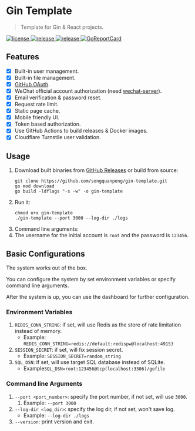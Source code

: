 # Gin Template
> Template for Gin & React projects.

<p>
  <a href="https://raw.githubusercontent.com/songquanpeng/gin-template/main/LICENSE">
    <img src="https://img.shields.io/github/license/songquanpeng/gin-template?color=brightgreen" alt="license">
  </a>
  <a href="https://github.com/songquanpeng/gin-template/releases/latest">
    <img src="https://img.shields.io/github/v/release/songquanpeng/gin-template?color=brightgreen&include_prereleases" alt="release">
  </a>
  <a href="https://github.com/songquanpeng/gin-template/releases/latest">
    <img src="https://img.shields.io/github/downloads/songquanpeng/gin-template/total?color=brightgreen&include_prereleases" alt="release">
  </a>
  <a href="https://goreportcard.com/report/github.com/songquanpeng/go-file">
    <img src="https://goreportcard.com/badge/github.com/songquanpeng/gin-template" alt="GoReportCard">
  </a>
</p>

## Features
+ [x] Built-in user management.
+ [x] Built-in file management.
+ [x] [GitHub OAuth](https://github.com/settings/applications/new).
+ [x] WeChat official account authorization (need [wechat-server](https://github.com/songquanpeng/wechat-server)).
+ [x] Email verification & password reset.
+ [x] Request rate limit.
+ [x] Static page cache.
+ [x] Mobile friendly UI.
+ [x] Token based authorization.
+ [x] Use GitHub Actions to build releases & Docker images.
+ [x] Cloudflare Turnstile user validation.

## Usage
1. Download built binaries from [GitHub Releases](https://github.com/songquanpeng/gin-template/releases/latest) or build from source:
   ```shell
   git clone https://github.com/songquanpeng/gin-template.git
   go mod download
   go build -ldflags "-s -w" -o gin-template
   ````
2. Run it: 
   ```shell
   chmod u+x gin-template
   ./gin-template --port 3000 --log-dir ./logs
   ```
3. Command line arguments:
4. The username for the initial account is `root` and the password is `123456`.

## Basic Configurations
The system works out of the box.

You can configure the system by set environment variables or specify command line arguments.

After the system is up, you can use the dashboard for further configuration.

### Environment Variables
1. `REDIS_CONN_STRING`: if set, will use Redis as the store of rate limitation instead of memory.
   + Example: `REDIS_CONN_STRING=redis://default:redispw@localhost:49153`
2. `SESSION_SECRET`: if set, will fix session secret.
   + Example: `SESSION_SECRET=random_string`
3. `SQL_DSN`: if set, will use target SQL database instead of SQLite.
   + Example`SQL_DSN=root:123456@tcp(localhost:3306)/gofile`

### Command line Arguments
1. `--port <port_number>`: specify the port number, if not set, will use `3000`.
   1. Example: `--port 3000`
2. `--log-dir <log_dir>`: specify the log dir, if not set, won't save log.
   + Example: `--log-dir ./logs`
3. `--version`: print version and exit.